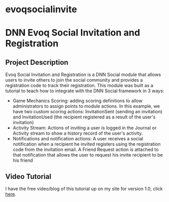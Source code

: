 # evoqsocialinvite

<h1>DNN Evoq Social Invitation and Registration</h1>
<h2>Project Description</h2>
Evoq Social Invitation and Registration is a DNN Social module that allows users to invite others to join the social community and provides a registration code to track their registration. This module was built as a tutorial to teach how to integrate with the
 DNN Social framework in 3 ways:<br>
<ul>
<li>Game Mechanics Scoring: adding scoring definitions to allow administrators to assign points to module actions. In this example, we have two custom scoring actions: InvitationSent (sending an invitation) and InvitationUsed (the recipient registered as a
 result of the user's invitation) </li><li>Activity Stream: Actions of inviting a user is logged in the Journal or Activity stream to show a history record of the user's activity.
</li><li>Notifications and notification actions: A user receives a social notification when a recipient he invited registers using the registration code from the invitation email. A Friend Request action is attached to that notification that allows the user to request
 his invite recipient to be his friend</li></ul>
<h2>Video Tutorial</h2>
I have the free video/blog of this tutorial up on my site for version 1.0, click <a href="http://www.dotnetnuclear.com/articles/tabid/88/ID/14/DNN-Evoq-Social-Module-Development--Creating-Gameified-modules.aspx">
here</a>.

